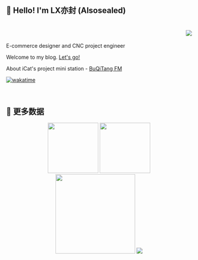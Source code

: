 ## 👋 Hello! I'm LX亦封 (Alsosealed)

<!-- 动态打字效果 -->
<h1 align="right">
  <a href="https://meuicat.com/">
    <img src="https://readme-typing-svg.herokuapp.com?color=%2336BCF7&lines=山高路遠,看世界,也找自己.;console.log(%22Hello%EF%BC%8CiCat%22)">
  </a>
</h1>

E-commerce designer and CNC project engineer

Welcome to my blog. [Let's go!](https://meuicat.com/)

About iCat's project mini station - [BuQiTang FM](https://radio.meuicat.com/)

[![wakatime](https://wakatime.com/badge/user/83fb0ced-264a-4219-b3ae-e8d36271fda7.svg)](https://wakatime.com/@83fb0ced-264a-4219-b3ae-e8d36271fda7)

<br>

## 💪 更多数据

<!-- BiliBili和GitHub数据 -->
<div align="center">
  <img height="137px" src="https://github-readme-stats.vercel.app/api?username=yife68&hide_title=true&hide_border=true&show_icons=trueline_height=21&text_color=000&icon_color=000&bg_color=30,8BC6EC,9599E2&theme=graywhite" />
  <img height="137px" src="https://github-readme-stats.vercel.app/api/top-langs/?username=yife68&hide_title=true&hide_border=true&layout=compact&langs_count=6&text_color=000&icon_color=fff&bg_color=30,8BC6EC,9599E2&theme=graywhite" />
</div>
<div align="center">
  <img height="216px" src="https://github-readme-streak-stats.herokuapp.com/?user=yife68&theme=dark&hide_border=true" />
  <a href="https://space.bilibili.com/383847872"><img src="https://stats.justsong.cn/api/bilibili/?id=383847872"/></a>
</div>
